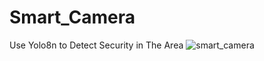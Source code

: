 # Smart_Camera
Use Yolo8n to Detect Security in The Area
![smart_camera](https://github.com/Max3360/Smart_Camera/assets/68491493/bf811407-4b8b-4665-bf4e-85dd5e74e299)



